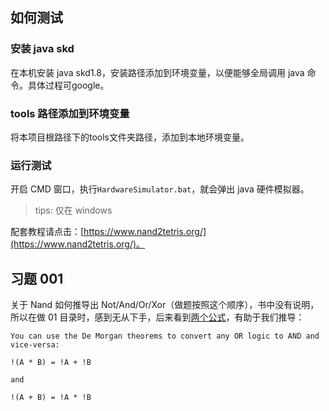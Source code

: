 ## 如何测试
### 安装 java skd
在本机安装 java skd1.8，安装路径添加到环境变量，以便能够全局调用 java 命令。具体过程可google。

### tools 路径添加到环境变量
将本项目根路径下的tools文件夹路径，添加到本地环境变量。

### 运行测试
开启 CMD 窗口，执行`HardwareSimulator.bat`，就会弹出 java 硬件模拟器。

>tips: 仅在 windows

配套教程请点击：[https://www.nand2tetris.org/](https://www.nand2tetris.org/)。


## 习题 001
关于 Nand 如何推导出 Not/And/Or/Xor（做题按照这个顺序），书中没有说明，所以在做 01 目录时，感到无从下手，后来看到[两个公式](https://electronics.stackexchange.com/questions/360361/convert-and-or-gate-to-only-nand-gates)，有助于我们推导：
````
You can use the De Morgan theorems to convert any OR logic to AND and vice-versa:

!(A * B) = !A + !B

and

!(A + B) = !A * !B
````
